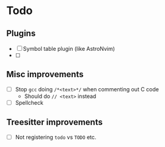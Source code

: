 # Todo

## Plugins

- [ ] Symbol table plugin (like AstroNvim)
- [ ]

## Misc improvements

- [ ] Stop `gcc` doing `/*<text>*/` when commenting out C code
  - Should do `// <text>` instead
- [ ] Spellcheck

## Treesitter improvements

- [ ] Not registering `todo` vs `TODO` etc.
